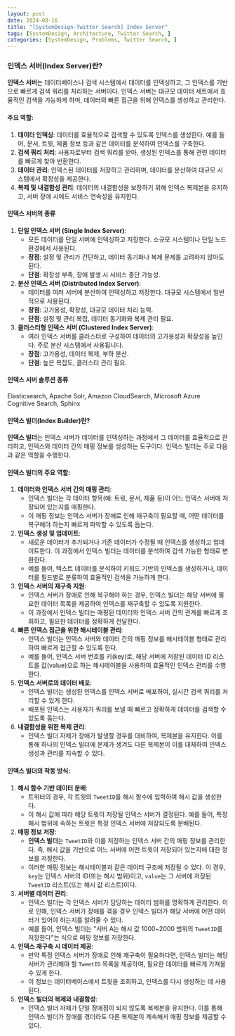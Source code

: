 ```yaml
---
layout: post
date: 2024-08-16
title: "[SystemDesign-Twitter Search] Index Server"
tags: [SystemDesign, Architecture, Twitter Search, ]
categories: [SystemDesign, Problems, Twitter Search, ]
---
```



### **인덱스 서버(Index Server)란?**


**인덱스 서버**는 데이터베이스나 검색 시스템에서 데이터를 인덱싱하고, 그 인덱스를 기반으로 빠르게 검색 쿼리를 처리하는 서버이다. 인덱스 서버는 대규모 데이터 세트에서 효율적인 검색을 가능하게 하며, 데이터의 빠른 접근을 위해 인덱스를 생성하고 관리한다. 


#### **주요 역할:**

1. **데이터 인덱싱**: 데이터를 효율적으로 검색할 수 있도록 인덱스를 생성한다. 예를 들어, 문서, 트윗, 제품 정보 등과 같은 데이터를 분석하여 인덱스를 구축한다.
2. **검색 쿼리 처리**: 사용자로부터 검색 쿼리를 받아, 생성된 인덱스를 통해 관련 데이터를 빠르게 찾아 반환한다.
3. **데이터 관리**: 인덱스된 데이터를 저장하고 관리하며, 데이터를 분산하여 대규모 시스템에서 확장성을 제공한다.
4. **복제 및 내결함성 관리**: 데이터의 내결함성을 보장하기 위해 인덱스 복제본을 유지하고, 서버 장애 시에도 서비스 연속성을 유지한다.

#### **인덱스 서버의 종류**

1. **단일 인덱스 서버 (Single Index Server)**:
	- 모든 데이터를 단일 서버에 인덱싱하고 저장한다. 소규모 시스템이나 단일 노드 환경에서 사용된다.
	- **장점**: 설정 및 관리가 간단하고, 데이터 동기화나 복제 문제를 고려하지 않아도 된다.
	- **단점**: 확장성 부족, 장애 발생 시 서비스 중단 가능성.
2. **분산 인덱스 서버 (Distributed Index Server)**:
	- 데이터를 여러 서버에 분산하여 인덱싱하고 저장한다. 대규모 시스템에서 일반적으로 사용된다.
	- **장점**: 고가용성, 확장성, 대규모 데이터 처리 능력.
	- **단점**: 설정 및 관리 복잡, 데이터 동기화와 복제 관리 필요.
3. **클러스터형 인덱스 서버 (Clustered Index Server)**:
	- 여러 인덱스 서버를 클러스터로 구성하여 데이터의 고가용성과 확장성을 높인다. 주로 분산 시스템에서 사용됩니다.
	- **장점**: 고가용성, 데이터 복제, 부하 분산.
	- **단점**: 높은 복잡도, 클러스터 관리 필요.

#### 인덱스 서버 솔루션 종류


Elasticsearch, Apache Solr, Amazon CloudSearch, Microsoft Azure Cognitive Search, Sphinx


#### **인덱스 빌더(Index Builder)란?**


**인덱스 빌더**는 인덱스 서버가 데이터를 인덱싱하는 과정에서 그 데이터를 효율적으로 관리하고, 인덱스와 데이터 간의 매핑 정보를 생성하는 도구이다. 인덱스 빌더는 주로 다음과 같은 역할을 수행한다.


#### **인덱스 빌더의 주요 역할:**

1. **데이터와 인덱스 서버 간의 매핑 관리**:
	- 인덱스 빌더는 각 데이터 항목(예: 트윗, 문서, 제품 등)이 어느 인덱스 서버에 저장되어 있는지를 매핑한다.
	- 이 매핑 정보는 인덱스 서버가 장애로 인해 재구축이 필요할 때, 어떤 데이터를 복구해야 하는지 빠르게 파악할 수 있도록 돕는다.
2. **인덱스 생성 및 업데이트**:
	- 새로운 데이터가 추가되거나 기존 데이터가 수정될 때 인덱스를 생성하고 업데이트한다. 이 과정에서 인덱스 빌더는 데이터를 분석하여 검색 가능한 형태로 변환한다.
	- 예를 들어, 텍스트 데이터를 분석하여 키워드 기반의 인덱스를 생성하거나, 데이터를 필드별로 분류하여 효율적인 검색을 가능하게 한다.
3. **인덱스 서버의 재구축 지원**:
	- 인덱스 서버가 장애로 인해 복구해야 하는 경우, 인덱스 빌더는 해당 서버에 필요한 데이터 목록을 제공하여 인덱스를 재구축할 수 있도록 지원한다.
	- 이 과정에서 인덱스 빌더는 매핑된 데이터와 인덱스 서버 간의 관계를 빠르게 조회하고, 필요한 데이터를 정확하게 전달한다.
4. **빠른 인덱스 접근을 위한 해시테이블 관리**:
	- 인덱스 빌더는 인덱스 서버와 데이터 간의 매핑 정보를 해시테이블 형태로 관리하여 빠르게 접근할 수 있도록 한다.
	- 예를 들어, 인덱스 서버 번호를 키(key)로, 해당 서버에 저장된 데이터 ID 리스트를 값(value)으로 하는 해시테이블을 사용하여 효율적인 인덱스 관리를 수행한다.
5. **인덱스 서버로의 데이터 배포**:
	- 인덱스 빌더는 생성된 인덱스를 인덱스 서버로 배포하여, 실시간 검색 쿼리를 처리할 수 있게 한다.
	- 배포된 인덱스는 사용자가 쿼리를 보낼 때 빠르고 정확하게 데이터를 검색할 수 있도록 돕는다.
6. **내결함성을 위한 복제 관리**:
	- 인덱스 빌더 자체가 장애가 발생할 경우를 대비하여, 복제본을 유지한다. 이를 통해 하나의 인덱스 빌더에 문제가 생겨도 다른 복제본이 이를 대체하여 인덱스 생성과 관리를 지속할 수 있다.

#### **인덱스 빌더의 작동 방식:**

1. **해시 함수 기반 데이터 분배**:
	- 트위터의 경우, 각 트윗의 `TweetID`를 해시 함수에 입력하여 해시 값을 생성한다.
	- 이 해시 값에 따라 해당 트윗이 저장될 인덱스 서버가 결정된다. 예를 들어, 특정 해시 범위에 속하는 트윗은 특정 인덱스 서버에 저장되도록 분배된다.
2. **매핑 정보 저장**:
	- **인덱스 빌더**는 `TweetID`와 이를 저장하는 인덱스 서버 간의 매핑 정보를 관리한다. 즉, 해시 값을 기반으로 어느 서버에 어떤 트윗이 저장되어 있는지에 대한 정보를 저장한다.
	- 이러한 매핑 정보는 해시테이블과 같은 데이터 구조에 저장될 수 있다. 이 경우, `key`는 인덱스 서버의 ID(또는 해시 범위)이고, `value`는 그 서버에 저장된 `TweetID` 리스트(또는 해시 값 리스트)이다.
3. **서버별 데이터 관리**:
	- 인덱스 빌더는 각 인덱스 서버가 담당하는 데이터 범위를 명확하게 관리한다. 이로 인해, 인덱스 서버가 장애를 겪을 경우 인덱스 빌더가 해당 서버에 어떤 데이터가 있어야 하는지를 알려줄 수 있다.
	- 예를 들어, 인덱스 빌더는 "서버 A는 해시 값 1000~2000 범위의 `TweetID`를 저장한다"는 식으로 매핑 정보를 저장한다.
4. **인덱스 재구축 시 데이터 제공**:
	- 만약 특정 인덱스 서버가 장애로 인해 재구축이 필요하다면, 인덱스 빌더는 해당 서버가 관리해야 할 `TweetID` 목록을 제공하여, 필요한 데이터를 빠르게 가져올 수 있게 한다.
	- 이 정보는 데이터베이스에서 트윗을 조회하고, 인덱스를 다시 생성하는 데 사용된다.
5. **인덱스 빌더의 복제와 내결함성**:
	- 인덱스 빌더 자체가 단일 장애점이 되지 않도록 복제본을 유지한다. 이를 통해 인덱스 빌더가 장애를 겪더라도 다른 복제본이 계속해서 매핑 정보를 제공할 수 있다.
